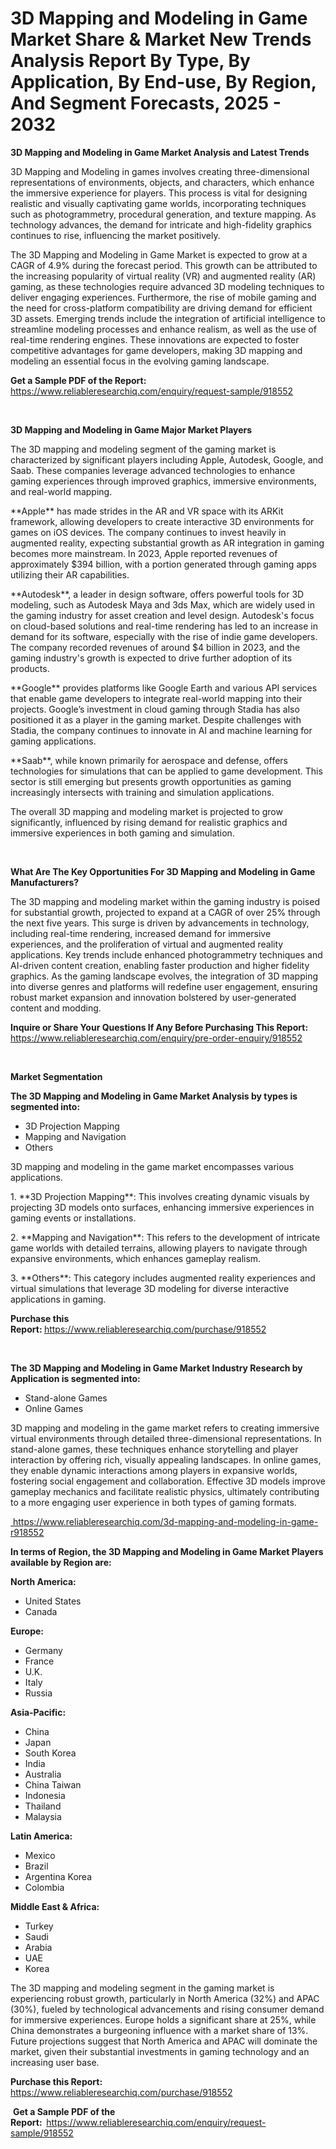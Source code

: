 <p><h1>3D Mapping and Modeling in Game Market Share & Market New Trends Analysis Report By Type, By Application, By End-use, By Region, And Segment Forecasts, 2025 - 2032</h1></p><p><strong>3D Mapping and Modeling in Game Market Analysis and Latest Trends</strong></p>
<p><p>3D Mapping and Modeling in games involves creating three-dimensional representations of environments, objects, and characters, which enhance the immersive experience for players. This process is vital for designing realistic and visually captivating game worlds, incorporating techniques such as photogrammetry, procedural generation, and texture mapping. As technology advances, the demand for intricate and high-fidelity graphics continues to rise, influencing the market positively.</p><p>The 3D Mapping and Modeling in Game Market is expected to grow at a CAGR of 4.9% during the forecast period. This growth can be attributed to the increasing popularity of virtual reality (VR) and augmented reality (AR) gaming, as these technologies require advanced 3D modeling techniques to deliver engaging experiences. Furthermore, the rise of mobile gaming and the need for cross-platform compatibility are driving demand for efficient 3D assets. Emerging trends include the integration of artificial intelligence to streamline modeling processes and enhance realism, as well as the use of real-time rendering engines. These innovations are expected to foster competitive advantages for game developers, making 3D mapping and modeling an essential focus in the evolving gaming landscape.</p></p>
<p><strong>Get a Sample PDF of the Report:&nbsp;</strong> <a href="https://www.reliableresearchiq.com/enquiry/request-sample/918552?utm_campaign=3723&utm_medium=2&utm_source=Github&utm_content=ia&utm_term=18042025&utm_id=3d-mapping-and-modeling-in-game">https://www.reliableresearchiq.com/enquiry/request-sample/918552</a></p>
<p>&nbsp;</p>
<p><strong>3D Mapping and Modeling in Game Major Market Players</strong></p>
<p><p>The 3D mapping and modeling segment of the gaming market is characterized by significant players including Apple, Autodesk, Google, and Saab. These companies leverage advanced technologies to enhance gaming experiences through improved graphics, immersive environments, and real-world mapping.</p><p>**Apple** has made strides in the AR and VR space with its ARKit framework, allowing developers to create interactive 3D environments for games on iOS devices. The company continues to invest heavily in augmented reality, expecting substantial growth as AR integration in gaming becomes more mainstream. In 2023, Apple reported revenues of approximately $394 billion, with a portion generated through gaming apps utilizing their AR capabilities.</p><p>**Autodesk**, a leader in design software, offers powerful tools for 3D modeling, such as Autodesk Maya and 3ds Max, which are widely used in the gaming industry for asset creation and level design. Autodesk's focus on cloud-based solutions and real-time rendering has led to an increase in demand for its software, especially with the rise of indie game developers. The company recorded revenues of around $4 billion in 2023, and the gaming industry's growth is expected to drive further adoption of its products.</p><p>**Google** provides platforms like Google Earth and various API services that enable game developers to integrate real-world mapping into their projects. Google’s investment in cloud gaming through Stadia has also positioned it as a player in the gaming market. Despite challenges with Stadia, the company continues to innovate in AI and machine learning for gaming applications.</p><p>**Saab**, while known primarily for aerospace and defense, offers technologies for simulations that can be applied to game development. This sector is still emerging but presents growth opportunities as gaming increasingly intersects with training and simulation applications.</p><p>The overall 3D mapping and modeling market is projected to grow significantly, influenced by rising demand for realistic graphics and immersive experiences in both gaming and simulation.</p></p>
<p>&nbsp;</p>
<p><strong>What Are The Key Opportunities For 3D Mapping and Modeling in Game Manufacturers?</strong></p>
<p><p>The 3D mapping and modeling market within the gaming industry is poised for substantial growth, projected to expand at a CAGR of over 25% through the next five years. This surge is driven by advancements in technology, including real-time rendering, increased demand for immersive experiences, and the proliferation of virtual and augmented reality applications. Key trends include enhanced photogrammetry techniques and AI-driven content creation, enabling faster production and higher fidelity graphics. As the gaming landscape evolves, the integration of 3D mapping into diverse genres and platforms will redefine user engagement, ensuring robust market expansion and innovation bolstered by user-generated content and modding.</p></p>
<p><strong>Inquire or Share Your Questions If Any Before Purchasing This Report:</strong> <a href="https://www.reliableresearchiq.com/enquiry/pre-order-enquiry/918552?utm_campaign=3723&utm_medium=2&utm_source=Github&utm_content=ia&utm_term=18042025&utm_id=3d-mapping-and-modeling-in-game">https://www.reliableresearchiq.com/enquiry/pre-order-enquiry/918552</a></p>
<p>&nbsp;</p>
<p><strong>Market Segmentation</strong></p>
<p><strong>The 3D Mapping and Modeling in Game Market Analysis by types is segmented into:</strong></p>
<p><ul><li>3D Projection Mapping</li><li>Mapping and Navigation</li><li>Others</li></ul></p>
<p><p>3D mapping and modeling in the game market encompasses various applications. </p><p>1. **3D Projection Mapping**: This involves creating dynamic visuals by projecting 3D models onto surfaces, enhancing immersive experiences in gaming events or installations.</p><p>2. **Mapping and Navigation**: This refers to the development of intricate game worlds with detailed terrains, allowing players to navigate through expansive environments, which enhances gameplay realism.</p><p>3. **Others**: This category includes augmented reality experiences and virtual simulations that leverage 3D modeling for diverse interactive applications in gaming.</p></p>
<p><strong>Purchase this Report:&nbsp;</strong><a href="https://www.reliableresearchiq.com/purchase/918552?utm_campaign=3723&utm_medium=2&utm_source=Github&utm_content=ia&utm_term=18042025&utm_id=3d-mapping-and-modeling-in-game">https://www.reliableresearchiq.com/purchase/918552</a></p>
<p>&nbsp;</p>
<p><strong>The 3D Mapping and Modeling in Game Market Industry Research by Application is segmented into:</strong></p>
<p><ul><li>Stand-alone Games</li><li>Online Games</li></ul></p>
<p><p>3D mapping and modeling in the game market refers to creating immersive virtual environments through detailed three-dimensional representations. In stand-alone games, these techniques enhance storytelling and player interaction by offering rich, visually appealing landscapes. In online games, they enable dynamic interactions among players in expansive worlds, fostering social engagement and collaboration. Effective 3D models improve gameplay mechanics and facilitate realistic physics, ultimately contributing to a more engaging user experience in both types of gaming formats.</p></p>
<p><a href="https://www.reliableresearchiq.com/3d-mapping-and-modeling-in-game-r918552?utm_campaign=3723&utm_medium=2&utm_source=Github&utm_content=ia&utm_term=18042025&utm_id=3d-mapping-and-modeling-in-game">&nbsp;https://www.reliableresearchiq.com/3d-mapping-and-modeling-in-game-r918552</a></p>
<p><strong>In terms of Region, the 3D Mapping and Modeling in Game Market Players available by Region are:</strong></p>
<p>
    <p> <strong> North America: </strong>
        <ul>
            <li>United States</li>
            <li>Canada</li>
        </ul>
        </p> 
    <p> <strong> Europe: </strong>
        <ul>
            <li>Germany</li>
            <li>France</li>
            <li>U.K.</li>
            <li>Italy</li>
            <li>Russia</li>
        </ul>
        </p> 
    <p> <strong> Asia-Pacific: </strong>
        <ul>
            <li>China</li>
            <li>Japan</li>
            <li>South Korea</li>
            <li>India</li>
            <li>Australia</li>
            <li>China Taiwan</li>
            <li>Indonesia</li>
            <li>Thailand</li>
            <li>Malaysia</li>
        </ul>
        </p> 
    <p> <strong> Latin America: </strong>
        <ul>
            <li>Mexico</li>
            <li>Brazil</li>
            <li>Argentina Korea</li>
            <li>Colombia</li>
        </ul>
        </p> 
    <p> <strong> Middle East & Africa: </strong>
        <ul>
            <li>Turkey</li>
            <li>Saudi</li>
            <li>Arabia</li>
            <li>UAE</li>
            <li>Korea</li>
        </ul>
    </p>
    </p>
<p><p>The 3D mapping and modeling segment in the gaming market is experiencing robust growth, particularly in North America (32%) and APAC (30%), fueled by technological advancements and rising consumer demand for immersive experiences. Europe holds a significant share at 25%, while China demonstrates a burgeoning influence with a market share of 13%. Future projections suggest that North America and APAC will dominate the market, given their substantial investments in gaming technology and an increasing user base.</p></p>
<p><strong>Purchase this Report: </strong><a href="https://www.reliableresearchiq.com/purchase/918552?utm_campaign=3723&utm_medium=2&utm_source=Github&utm_content=ia&utm_term=18042025&utm_id=3d-mapping-and-modeling-in-game">https://www.reliableresearchiq.com/purchase/918552</a></p>
<p>&nbsp;<strong>Get a Sample PDF of the Report:&nbsp;&nbsp;</strong><a href="https://www.reliableresearchiq.com/enquiry/request-sample/918552?utm_campaign=3723&utm_medium=2&utm_source=Github&utm_content=ia&utm_term=18042025&utm_id=3d-mapping-and-modeling-in-game">https://www.reliableresearchiq.com/enquiry/request-sample/918552</a></p>
<p><strong></strong></p>
<p><p></p><p></p><p></p></p>